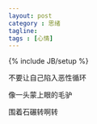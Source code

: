 ```yaml
---
layout: post
category : 思绪
tagline: 
tags : [心情]
---
```

{% include JB/setup %}

不要让自己陷入恶性循环

像一头蒙上眼的毛驴

围着石碾转啊转


